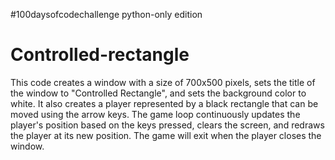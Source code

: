#100daysofcodechallenge python-only edition
# Controlled-rectangle

This code creates a window with a size of 700x500 pixels, sets the title of the window to "Controlled Rectangle", and sets the background color to white. It also creates a player represented by a black rectangle that can be moved using the arrow keys. The game loop continuously updates the player's position based on the keys pressed, clears the screen, and redraws the player at its new position. The game will exit when the player closes the window.
